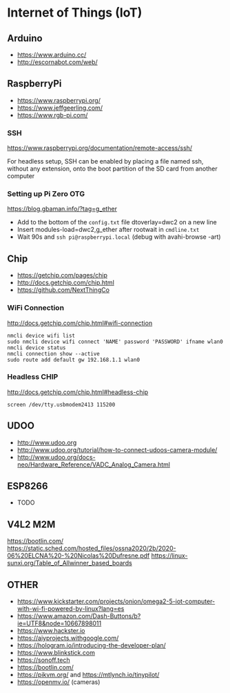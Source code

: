 # Internet of Things (IoT)

## Arduino

 * https://www.arduino.cc/
 * http://escornabot.com/web/


## RaspberryPi

 * https://www.raspberrypi.org/
 * https://www.jeffgeerling.com/
 * https://www.rgb-pi.com/

### SSH

https://www.raspberrypi.org/documentation/remote-access/ssh/

For headless setup, SSH can be enabled by placing a file named ssh, without any extension, onto the boot partition of the SD card from another computer

### Setting up Pi Zero OTG

https://blog.gbaman.info/?tag=g_ether

 - Add to the bottom of the `config.txt` file dtoverlay=dwc2 on a new line
 - Insert modules-load=dwc2,g_ether after rootwait in `cmdline.txt`
 - Wait 90s and `ssh pi@raspberrypi.local` (debug with avahi-browse -art)

## Chip

 * https://getchip.com/pages/chip
 * http://docs.getchip.com/chip.html
 * https://github.com/NextThingCo

### WiFi Connection

http://docs.getchip.com/chip.html#wifi-connection

```
nmcli device wifi list
sudo nmcli device wifi connect 'NAME' password 'PASSWORD' ifname wlan0
nmcli device status
nmcli connection show --active
sudo route add default gw 192.168.1.1 wlan0
```

### Headless CHIP

http://docs.getchip.com/chip.html#headless-chip

```
screen /dev/tty.usbmodem2413 115200
```


## UDOO

 * http://www.udoo.org
 * http://www.udoo.org/tutorial/how-to-connect-udoos-camera-module/
 * http://www.udoo.org/docs-neo/Hardware_Reference/VADC_Analog_Camera.html

## ESP8266

 * TODO

## V4L2 M2M

https://bootlin.com/
https://static.sched.com/hosted_files/ossna2020/2b/2020-06%20ELCNA%20-%20Nicolas%20Dufresne.pdf
https://linux-sunxi.org/Table_of_Allwinner_based_boards

## OTHER

 * https://www.kickstarter.com/projects/onion/omega2-5-iot-computer-with-wi-fi-powered-by-linux?lang=es
 * https://www.amazon.com/Dash-Buttons/b?ie=UTF8&node=10667898011
 * https://www.hackster.io
 * https://aiyprojects.withgoogle.com/
 * https://hologram.io/introducing-the-developer-plan/
 * https://www.blinkstick.com
 * https://sonoff.tech
 * https://bootlin.com/
 * https://pikvm.org/ and https://mtlynch.io/tinypilot/
 * https://openmv.io/ (cameras)